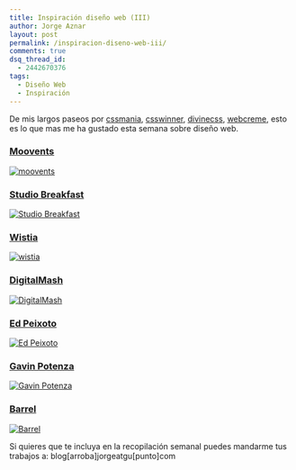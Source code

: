 ```yaml
---
title: Inspiración diseño web (III)
author: Jorge Aznar
layout: post
permalink: /inspiracion-diseno-web-iii/
comments: true
dsq_thread_id:
  - 2442670376
tags:
  - Diseño Web
  - Inspiración
---
```

De mis largos paseos por <a href="http://cssmania.com" target="_blank">cssmania</a>, <a href="http://csswinner.com" target="_blank">csswinner</a>, <a href="http://divinecss.com" target="_blank">divinecss</a>, <a href="http://webcreme.com" target="_blank">webcreme</a>, esto es lo que mas me ha gustado esta semana sobre diseño web.

<!--more-->



### <a href="http://www.moovents.com/" target="_blank">Moovents</a>



<a href="http://www.moovents.com/" target="_blank"><img alt="moovents" src="http://jorgeatgu.com/blog/img/2013/04/moovents-954x1024.png" /><br /> </a>



### <a href="http://www.studiobreakfast.be/" target="_blank">Studio Breakfast</a>



<a href="http://www.studiobreakfast.be/" target="_blank"><img alt="Studio Breakfast" src="http://jorgeatgu.com/blog/img/2013/04/studiobreakfast-962x1024.png" /><br /> </a>



### <a href="http://wistia.com/" target="_blank">Wistia</a>



<a href="http://wistia.com/" target="_blank"><img alt="wistia" src="http://jorgeatgu.com/blog/img/2013/04/wistia-358x1024.png" /><br /> </a>



### <a href="http://digitalmash.com/work" target="_blank">DigitalMash</a>



<a href="http://digitalmash.com/work" target="_blank"><img alt="DigitalMash" src="http://jorgeatgu.com/blog/img/2013/04/digitalmash-1024x576.png" /><br /> </a>



### <a href="http://www.edpeixoto.com/" target="_blank">Ed Peixoto</a>



<a href="http://www.edpeixoto.com/" target="_blank"><img alt="Ed Peixoto" src="http://jorgeatgu.com/blog/img/2013/04/peixoto-1024x576.png" /><br /> </a>



### <a href="http://gavinpotenza.com/" target="_blank">Gavin Potenza</a>



<a href="http://gavinpotenza.com/" target="_blank"><img alt="Gavin Potenza" src="http://jorgeatgu.com/blog/img/2013/04/gavinpotenza-1024x576.png" /><br /> </a>



### <a href="http://www.barrelny.com/" target="_blank">Barrel</a>



<a href="http://www.barrelny.com/" target="_blank"><img alt="Barrel" src="http://jorgeatgu.com/blog/img/2013/04/barrelny-1024x576.png" /></a>

Si quieres que te incluya en la recopilación semanal puedes mandarme tus trabajos a: blog[arroba]jorgeatgu[punto]com